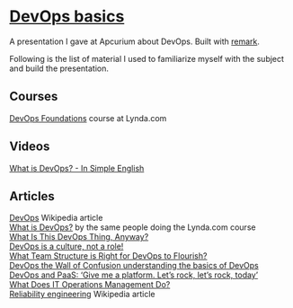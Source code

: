 # [DevOps basics](https://costo.github.io/devops-basics/)

A presentation I gave at Apcurium about DevOps. Built with [remark](https://remarkjs.com/#1).

Following is the list of material I used to familiarize myself with the subject and build the presentation.

## Courses

[DevOps Foundations](https://www.lynda.com/Operating-Systems-tutorials/DevOps-Fundamentals/508618-2.html) course at Lynda.com


## Videos

[What is DevOps? - In Simple English](https://www.youtube.com/watch?v=_I94-tJlovg)

## Articles

[DevOps](https://en.wikipedia.org/wiki/DevOps) Wikipedia article  
[What is DevOps?](https://theagileadmin.com/what-is-devops/) by the same people doing the Lynda.com course  
[What Is This DevOps Thing, Anyway?](http://www.jedi.be/blog/2010/02/12/what-is-this-devops-thing-anyway/)  
[DevOps is a culture, not a role!](https://dev.jlelse.eu/devops-is-a-culture-not-a-role-be1bed149b0)  
[What Team Structure is Right for DevOps to Flourish?](http://web.devopstopologies.com/)  
[DevOps the Wall of Confusion understanding the basics of DevOps](https://blogs.msdn.microsoft.com/uk_faculty_connection/2016/06/23/devops-the-wall-of-confusion-understanding-the-basics-of-devops/)  
[DevOps and PaaS: ‘Give me a platform. Let’s rock, let’s rock, today’](https://devops.com/devops-paas-give-platform-lets-rock-lets-rock-today/)  
[What Does IT Operations Management Do?](http://joehertvik.com/operations-management/)  
[Reliability engineering](https://en.wikipedia.org/wiki/Reliability_engineering) Wikipedia article  

